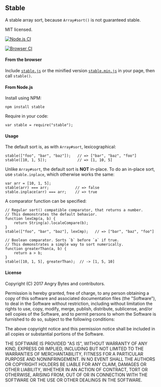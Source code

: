 ## Stable

A stable array sort, because `Array#sort()` is not guaranteed stable.

MIT licensed.

[![Node.js CI](https://secure.travis-ci.org/Two-Screen/stable.png)](http://travis-ci.org/Two-Screen/stable)

[![Browser CI](http://ci.testling.com/Two-Screen/stable.png)](http://ci.testling.com/Two-Screen/stable)

#### From the browser

Include [`stable.js`] or the minified version [`stable.min.js`]
in your page, then call `stable()`.

 [`stable.js`]: https://raw.github.com/Two-Screen/stable/master/stable.js
 [`stable.min.js`]: https://raw.github.com/Two-Screen/stable/master/stable.min.js

#### From Node.js

Install using NPM:

    npm install stable

Require in your code:

    var stable = require("stable");

#### Usage

The default sort is, as with `Array#sort`, lexicographical:

    stable(["foo", "bar", "baz"]);   // => ["bar", "baz", "foo"]
    stable([10, 1, 5]);              // => [1, 10, 5]

Unlike `Array#sort`, the default sort is **NOT** in-place. To do an in-place
sort, use `stable.inplace`, which otherwise works the same:

    var arr = [10, 1, 5];
    stable(arr) === arr;            // => false
    stable.inplace(arr) === arr;    // => true

A comparator function can be specified:

    // Regular sort() compatible comparator, that returns a number.
    // This demonstrates the default behavior.
    function lexCmp(a, b) {
        return String(a).localeCompare(b);
    }
    stable(["foo", "bar", "baz"], lexCmp);   // => ["bar", "baz", "foo"]

    // Boolean comparator. Sorts `b` before `a` if true.
    // This demonstrates a simple way to sort numerically.
    function greaterThan(a, b) {
        return a > b;
    }
    stable([10, 1, 5], greaterThan);  // -> [1, 5, 10]

#### License

Copyright (C) 2017 Angry Bytes and contributors.

Permission is hereby granted, free of charge, to any person obtaining a copy of
this software and associated documentation files (the "Software"), to deal in
the Software without restriction, including without limitation the rights to
use, copy, modify, merge, publish, distribute, sublicense, and/or sell copies
of the Software, and to permit persons to whom the Software is furnished to do
so, subject to the following conditions:

The above copyright notice and this permission notice shall be included in all
copies or substantial portions of the Software.

THE SOFTWARE IS PROVIDED "AS IS", WITHOUT WARRANTY OF ANY KIND, EXPRESS OR
IMPLIED, INCLUDING BUT NOT LIMITED TO THE WARRANTIES OF MERCHANTABILITY,
FITNESS FOR A PARTICULAR PURPOSE AND NONINFRINGEMENT. IN NO EVENT SHALL THE
AUTHORS OR COPYRIGHT HOLDERS BE LIABLE FOR ANY CLAIM, DAMAGES OR OTHER
LIABILITY, WHETHER IN AN ACTION OF CONTRACT, TORT OR OTHERWISE, ARISING FROM,
OUT OF OR IN CONNECTION WITH THE SOFTWARE OR THE USE OR OTHER DEALINGS IN THE
SOFTWARE.
